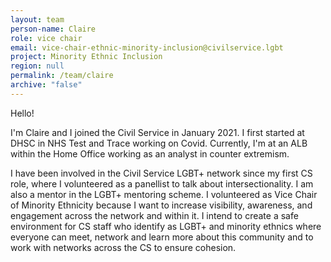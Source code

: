 ```yaml
---
layout: team
person-name: Claire
role: vice chair
email: vice-chair-ethnic-minority-inclusion@civilservice.lgbt
project: Minority Ethnic Inclusion
region: null
permalink: /team/claire
archive: "false"
---
```

Hello!
 
I'm Claire and I joined the Civil Service in January 2021. I first started at DHSC in NHS Test and Trace working on Covid. Currently, I'm at an ALB within the Home Office working as an analyst in counter extremism. 
 
I have been involved in the Civil Service LGBT+ network since my first CS role, where I volunteered as a panellist to talk about intersectionality. I am also a mentor in the LGBT+ mentoring scheme. I volunteered as Vice Chair of Minority Ethnicity because I want to increase visibility, awareness, and engagement across the network and within it. I intend to create a safe environment for CS staff who identify as LGBT+ and minority ethnics where everyone can meet, network and learn more about this community and to work with networks across the CS to ensure cohesion.  
